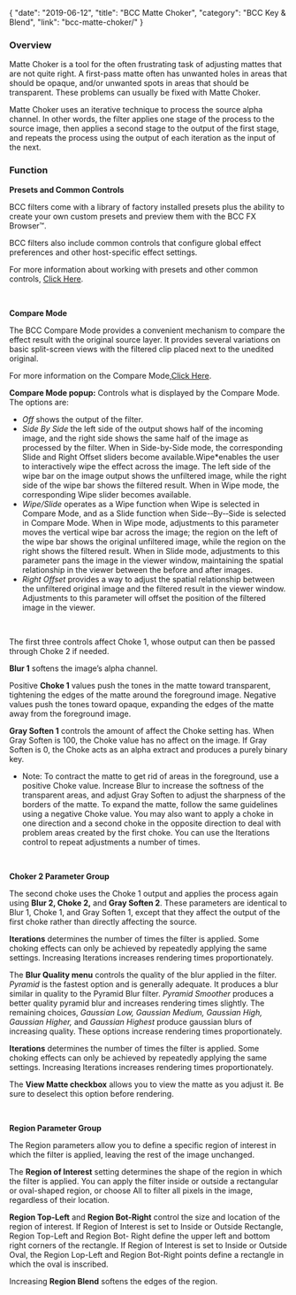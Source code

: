 {
"date": "2019-06-12",
"title": "BCC Matte Choker",
"category": "BCC Key & Blend",
"link": "bcc-matte-choker/"
}

 ### Overview


Matte Choker is a tool for the often frustrating task of adjusting mattes that are not quite right. A first-pass matte often has unwanted holes in areas that should be opaque, and/or unwanted spots in areas that should be transparent. These problems can usually be fixed with Matte Choker.


Matte Choker uses an iterative technique to process the source alpha channel. In other words, the filter applies one stage of the process to the source image, then applies a second stage to the output of the first stage, and repeats the process using the output of each iteration as the input of the next.


### Function


**Presets and Common Controls**


BCC filters come with a library of factory installed presets plus the ability to create your own custom presets and preview them with the BCC FX Browser™.


BCC filters also include common controls that configure global effect preferences and other host-specific effect settings.


For more information about working with presets and other common controls, [Click Here](/documentation/continuum/bcc-common-controls/).

 


**Compare Mode**


The BCC Compare Mode provides a convenient mechanism to compare the effect result with the original source layer. It provides several variations on basic split-screen views with the filtered clip placed next to the unedited original.


For more information on the Compare Mode,[Click Here](/documentation/continuum/bcc-compare-mode/).

**Compare Mode pop­up:** Controls what is displayed by the Compare Mode. The options are:


* *Off* shows the output of the filter.
* *Side By Side* the left side of the output shows half of the incoming image, and the right side shows the same half of the image as processed by the filter. When in Side-by-Side mode, the corresponding Slide and Right Offset sliders become available.Wipe*enables the user to interactively wipe the effect across the image. The left side of the wipe bar on the image output shows the unfiltered image, while the right side of the wipe bar shows the filtered result. When in Wipe mode, the corresponding Wipe slider becomes available.
* *Wipe/Slide* operates as a Wipe function when Wipe is selected in Compare Mode, and as a Slide function when Side-­‐By-­‐Side is selected in Compare Mode. When in Wipe mode, adjustments to this parameter moves the vertical wipe bar across the image; the region on the left of the wipe bar shows the original unfiltered image, while the region on the right shows the filtered result. When in Slide mode, adjustments to this parameter pans the image in the viewer window, maintaining the spatial relationship in the viewer between the before and after images.
* *Right Offset* provides a way to adjust the spatial relationship between the unfiltered original image and the filtered result in the viewer window. Adjustments to this parameter will offset the position of the filtered image in the viewer.


 


The first three controls affect Choke 1, whose output can then be passed through Choke 2 if needed.


**Blur 1** softens the image’s alpha channel.


Positive **Choke 1** values push the tones in the matte toward transparent, tightening the edges of the matte around the foreground image. Negative values push the tones toward opaque, expanding the edges of the matte away from the foreground image.


**Gray Soften 1** controls the amount of affect the Choke setting has. When Gray Soften is 100, the Choke value has no affect on the image. If Gray Soften is 0, the Choke acts as an alpha extract and produces a purely binary key.


* Note: To contract the matte to get rid of areas in the foreground, use a positive Choke value. Increase Blur to increase the softness of the transparent areas, and adjust Gray Soften to adjust the sharpness of the borders of the matte. To expand the matte, follow the same guidelines using a negative Choke value. You may also want to apply a choke in one direction and a second choke in the opposite direction to deal with problem areas created by the first choke. You can use the Iterations control to repeat adjustments a number of times.


 


**Choker 2 Parameter Group**


The second choke uses the Choke 1 output and applies the process again using **Blur 2, Choke 2,** and **Gray Soften 2**. These parameters are identical to Blur 1, Choke 1, and Gray Soften 1, except that they affect the output of the first choke rather than directly affecting the source.


**Iterations** determines the number of times the filter is applied. Some choking effects can only be achieved by repeatedly applying the same settings. Increasing Iterations increases rendering times proportionately.


The **Blur Quality menu** controls the quality of the blur applied in the filter. *Pyramid* is the fastest option and is generally adequate. It produces a blur similar in quality to the Pyramid Blur filter. *Pyramid* *Smoother* produces a better quality pyramid blur and increases rendering times slightly. The remaining choices, *Gaussian Low, Gaussian Medium, Gaussian High, Gaussian Higher,* and *Gaussian Highest* produce gaussian blurs of increasing quality. These options increase rendering times proportionately.


**Iterations** determines the number of times the filter is applied. Some choking effects can only be achieved by repeatedly applying the same settings. Increasing Iterations increases rendering times proportionately.


The **View Matte checkbox** allows you to view the matte as you adjust it. Be sure to deselect this option before rendering.


 


**Region Parameter Group**


The Region parameters allow you to define a specific region of interest in which the filter is applied, leaving the rest of the image unchanged.


The **Region of Interest** setting determines the shape of the region in which the filter is applied. You can apply the filter inside or outside a rectangular or oval-shaped region, or choose All to filter all pixels in the image, regardless of their location.


**Region Top-Left** and **Region Bot-Right** control the size and location of the region of interest. If Region of Interest is set to Inside or Outside Rectangle, Region Top-Left and Region Bot- Right define the upper left and bottom right corners of the rectangle. If Region of Interest is set to Inside or Outside Oval, the Region Lop-Left and Region Bot-Right points define a rectangle in which the oval is inscribed.


Increasing **Region Blend** softens the edges of the region.


